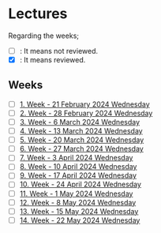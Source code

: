 # Lectures

Regarding the weeks;
- [ ] : It means not reviewed.
- [x] : It means reviewed.

## Weeks
- [ ] [1. Week - 21 February 2024 Wednesday](01_21_02_2024.md)
- [ ] [2. Week - 28 February 2024 Wednesday](02_28_02_2024.md)
- [ ] [3. Week - 6 March 2024 Wednesday](03_06_03_2024.md)
- [ ] [4. Week - 13 March 2024 Wednesday](04_13_03_2024.md)
- [ ] [5. Week - 20 March 2024 Wednesday](05_20_03_2024.md)
- [ ] [6. Week - 27 March 2024 Wednesday](06_27_03_2024.md)
- [ ] [7. Week - 3 April 2024 Wednesday](07_03_04_2024.md)
- [ ] [8. Week - 10 April 2024 Wednesday](08_10_04_2024.md)
- [ ] [9. Week - 17 April 2024 Wednesday](09_17_04_2024.md)
- [ ] [10. Week - 24 April 2024 Wednesday](10_24_04_2024.md)
- [ ] [11. Week - 1 May 2024 Wednesday](11_01_05_2024.md)
- [ ] [12. Week - 8 May 2024 Wednesday](12_08_05_2024.md)
- [ ] [13. Week - 15 May 2024 Wednesday](13_15_05_2024.md)
- [ ] [14. Week - 22 May 2024 Wednesday](14_22_05_2024.md)
